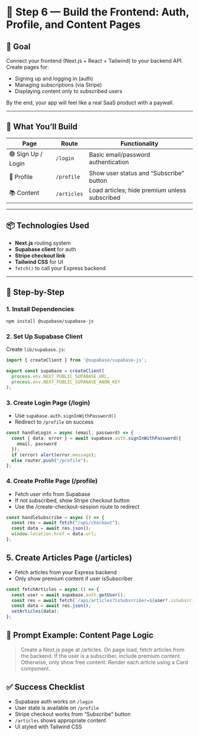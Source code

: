 # 🎨 Step 6 — Build the Frontend: Auth, Profile, and Content Pages

## 🎯 Goal

Connect your frontend (Next.js + React + Tailwind) to your backend API. Create pages for:

- Signing up and logging in (auth)
- Managing subscriptions (via Stripe)
- Displaying content only to subscribed users

By the end, your app will feel like a real SaaS product with a paywall.

---

## 🧱 What You’ll Build

| Page | Route | Functionality |
|------|-------|---------------|
| 🟢 Sign Up / Login | `/login` | Basic email/password authentication |
| 🧑 Profile | `/profile` | Show user status and “Subscribe” button |
| 📚 Content | `/articles` | Load articles; hide premium unless subscribed |

---

## 📦 Technologies Used

- **Next.js** routing system
- **Supabase client** for auth
- **Stripe checkout link**
- **Tailwind CSS** for UI
- `fetch()` to call your Express backend

---

## 🧩 Step-by-Step

### 1. Install Dependencies

```bash
npm install @supabase/supabase-js
```

### 2. Set Up Supabase Client
Create `lib/supabase.js`:

```js
import { createClient } from '@supabase/supabase-js';

export const supabase = createClient(
  process.env.NEXT_PUBLIC_SUPABASE_URL,
  process.env.NEXT_PUBLIC_SUPABASE_ANON_KEY
);
```

### 3. Create Login Page (/login)
- Use `supabase.auth.signInWithPassword()`
- Redirect to `/profile` on success

```js
const handleLogin = async (email, password) => {
  const { data, error } = await supabase.auth.signInWithPassword({
    email, password
  });
  if (error) alert(error.message);
  else router.push("/profile");
};
```

### 4. Create Profile Page (/profile)
- Fetch user info from Supabase
- If not subscribed, show Stripe checkout button
- Use the /create-checkout-session route to redirect

```js
const handleSubscribe = async () => {
  const res = await fetch("/api/checkout");
  const data = await res.json();
  window.location.href = data.url;
};
```

## 5. Create Articles Page (/articles)
- Fetch articles from your Express backend
- Only show premium content if user isSubscriber

```js
const fetchArticles = async () => {
  const user = await supabase.auth.getUser();
  const res = await fetch(`/api/articles?isSubscriber=${user?.isSubscriber}`);
  const data = await res.json();
  setArticles(data);
};
```

## 💬 Prompt Example: Content Page Logic
> Create a Next.js page at /articles.
On page load, fetch articles from the backend.
If the user is a subscriber, include premium content. Otherwise, only show free content.
Render each article using a Card component.

## ✅ Success Checklist
- Supabase auth works on `/login`
- User state is available on `/profile`
- Stripe checkout works from “Subscribe” button
- `/articles` shows appropriate content
- UI styled with Tailwind CSS
